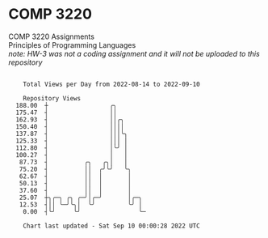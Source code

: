 # COMP 3220
COMP 3220 Assignments  
Principles of Programming Languages  
*note: HW-3 was not a coding assignment and it will not be uploaded to this repository*  

```

    Total Views per Day from 2022-08-14 to 2022-09-10

    Repository Views
  188.00  ┼                 ╭╮
  175.47  ┤                 ││
  162.93  ┤                 ││╭╮
  150.40  ┤                 ││││
  137.87  ┤                 │││╰╮
  125.33  ┤                 │││ │
  112.80  ┤                 │╰╯ │
  100.27  ┤                 │   │
   87.73  ┤          ╭╮   ╭╮│   │
   75.20  ┤          ││  ╭╯╰╯   ╰╮
   62.67  ┤          ││  │       │
   50.13  ┤          ││  │       │
   37.60  ┤          ││  │       │
   25.07  ┼╮╭─╮ ╭╮ ╭─╯│╭─╯       │╭─╮
   12.53  ┤││ ╰─╯╰╮│  ╰╯         ╰╯ │
    0.00  ┤╰╯     ╰╯                ╰─

    Chart last updated - Sat Sep 10 00:00:28 2022 UTC
    
```
